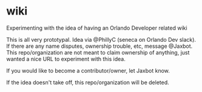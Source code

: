 # wiki
Experimenting with the idea of having an Orlando Developer related wiki

This is all very prototypal. Idea via @PhillyC (seneca on Orlando Dev slack). If there are any name disputes, ownership trouble, etc, message @Jaxbot. This repo/organization are not meant to claim ownership of anything, just wanted a nice URL to experiment with this idea.

If you would like to become a contributor/owner, let Jaxbot know.

If the idea doesn't take off, this repo/organization will be deleted.

